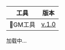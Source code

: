 <!-- 载入 footer 样式 -->
<link rel="stylesheet" href="/footer.css" />
<!-- 载入 footer 样式 -->

|工具|版本|
|:---:|:---:|
|🔧GM工具|[v.1.0](https://gmp777.github.io/c/gm.html)|

  <!-- Footer -->
  <div class="footer-wrapper">
    <footer id="footer-container">加载中...</footer>
  </div>
  <script src="/load-footer.js"></script>
<!-- footer -->
